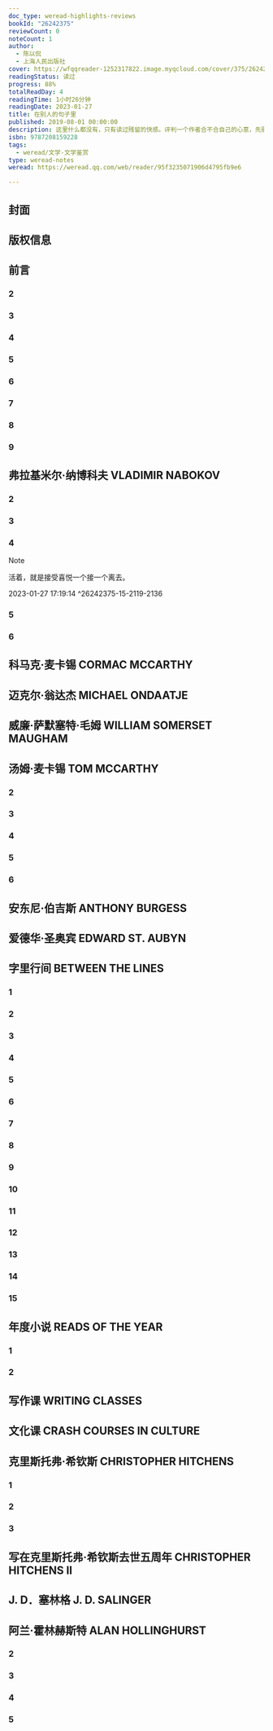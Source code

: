 ```yaml
---
doc_type: weread-highlights-reviews
bookId: "26242375"
reviewCount: 0
noteCount: 1
author:
  - 陈以侃
  - 上海人民出版社
cover: https://wfqqreader-1252317822.image.myqcloud.com/cover/375/26242375/t7_26242375.jpg
readingStatus: 读过
progress: 88%
totalReadDay: 4
readingTime: 1小时26分钟
readingDate: 2023-01-27
title: 在别人的句子里
published: 2019-08-01 00:00:00
description: 这里什么都没有，只有读过残留的快感。评判一个作者合不合自己的心意，先别翻那本大部头，找篇聊阅读聊作家的文章，要是读来还没有下楼取快递心潮澎湃，那就先搁置一旁吧。前编辑、现翻译兼评论，总之靠写字吃饭的陈以侃，把阅读时的动心捕捉为文字，引诱我们直面文学、相信文学，再相信阅读。
isbn: 9787208159228
tags:
  - weread/文学-文学鉴赏
type: weread-notes
weread: https://weread.qq.com/web/reader/95f3235071906d4795fb9e6

---
```



## 封面

## 版权信息

## 前言

### 2

### 3

### 4

### 5

### 6

### 7

### 8

### 9

## 弗拉基米尔·纳博科夫 VLADIMIR NABOKOV

### 2

### 3

### 4

> [!NOTE] 
> 活着，就是接受喜悦一个接一个离去。
> 
> 2023-01-27 17:19:14 ^26242375-15-2119-2136

### 5

### 6

## 科马克·麦卡锡 CORMAC MCCARTHY

## 迈克尔·翁达杰 MICHAEL ONDAATJE

## 威廉·萨默塞特·毛姆 WILLIAM SOMERSET MAUGHAM

## 汤姆·麦卡锡 TOM MCCARTHY

### 2

### 3

### 4

### 5

### 6

## 安东尼·伯吉斯 ANTHONY BURGESS

## 爱德华·圣奥宾 EDWARD ST. AUBYN

## 字里行间 BETWEEN THE LINES

### 1

### 2

### 3

### 4

### 5

### 6

### 7

### 8

### 9

### 10

### 11

### 12

### 13

### 14

### 15

## 年度小说 READS OF THE YEAR

### 1

### 2

## 写作课 WRITING CLASSES

## 文化课 CRASH COURSES IN CULTURE

## 克里斯托弗·希钦斯 CHRISTOPHER HITCHENS

### 1

### 2

### 3

## 写在克里斯托弗·希钦斯去世五周年 CHRISTOPHER HITCHENS II

## J. D．塞林格 J. D. SALINGER

## 阿兰·霍林赫斯特 ALAN HOLLINGHURST

### 2

### 3

### 4

### 5

